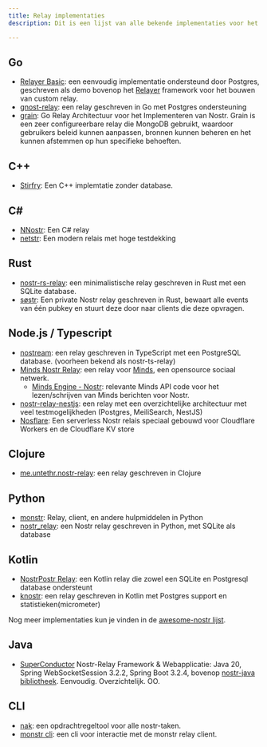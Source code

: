 ```yaml
---
title: Relay implementaties
description: Dit is een lijst van alle bekende implementaties voor het draaien van een Nostr relay. Dit heb je alleen nodig als je van plan bent om zelf een relay te implementeren. Relays zijn (tot nu toe) applicatie agnostisch. Hieronder vind je een lijst gecategoriseerd per programmeertaal. 

---
```


## Go

- [Relayer Basic](https://github.com/fiatjaf/relayer/tree/master/examples/basic): een eenvoudig implementatie ondersteund door Postgres, geschreven als demo bovenop het [Relayer](https://github.com/fiatjaf/relayer) framework voor het bouwen van custom relay.
- [gnost-relay](https://github.com/barkyq/gnost-relay): een relay geschreven in Go met Postgres ondersteuning
- [grain](https://github.com/0ceanSlim/grain): Go Relay Architectuur voor het Implementeren van Nostr. Grain is een zeer configureerbare relay die MongoDB gebruikt, waardoor gebruikers beleid kunnen aanpassen, bronnen kunnen beheren en het kunnen afstemmen op hun specifieke behoeften.

## C++

-   [Stirfry](https://github.com/hoytech/strfry): Een C++ implemtatie zonder database.

## C#

-   [NNostr](https://github.com/Kukks/NNostr): Een C# relay
-   [netstr](https://github.com/bezysoftware/netstr): Een modern relais met hoge testdekking

## Rust

-   [nostr-rs-relay](https://sr.ht/~gheartsfield/nostr-rs-relay/): een minimalistische relay geschreven in Rust met een SQLite database.
-   [søstr](https://github.com/metasikander/s0str): Een private Nostr relay geschreven in Rust, bewaart alle events van één pubkey en stuurt deze door naar clients die deze opvragen.

## Node.js / Typescript

-   [nostream](https://github.com/Cameri/nostream): een relay geschreven in TypeScript met een PostgreSQL database. (voorheen bekend als nostr-ts-relay)
-   [Minds Nostr Relay](https://gitlab.com/minds/infrastructure/nostr-relay): een relay voor [Minds](https://www.minds.com), een opensource sociaal netwerk.
    -   [Minds Engine - Nostr](https://gitlab.com/minds/engine/-/tree/master/Core/Nostr): relevante Minds API code voor het lezen/schrijven van Minds berichten voor Nostr.
-   [nostr-relay-nestjs](https://github.com/CodyTseng/nostr-relay-nestjs): een relay met een overzichtelijke architectuur met veel testmogelijkheden (Postgres, MeiliSearch, NestJS)
-   [Nosflare](https://github.com/Spl0itable/nosflare): Een serverless Nostr relais speciaal gebouwd voor Cloudflare Workers en de Cloudflare KV store

## Clojure

-   [me.untethr.nostr-relay](https://github.com/atdixon/me.untethr.nostr-relay): een relay geschreven in Clojure

## Python

-   [monstr](https://github.com/monty888/monstr): Relay, client, en andere hulpmiddelen in Python
-   [nostr_relay](https://code.pobblelabs.org/fossil/nostr_relay/): een Nostr relay geschreven in Python, met SQLite als database

## Kotlin

-   [NostrPostr Relay](https://github.com/Giszmo/NostrPostr/tree/master/NostrRelay): een Kotlin relay die zowel een SQLite en Postgresql database ondersteunt
-   [knostr](https://github.com/lpicanco/knostr): een relay geschreven in Kotlin met Postgres support en statistieken(micrometer)

Nog meer implementaties kun je vinden in de [awesome-nostr lijst](https://github.com/aljazceru/awesome-nostr#implementations).

## Java

-   [SuperConductor](https://github.com/avlo/superconductor) Nostr-Relay Framework & Webapplicatie: Java 20, Spring WebSocketSession 3.2.2, Spring Boot 3.2.4, bovenop [nostr-java bibliotheek](https://github.com/tcheeric/nostr-java). Eenvoudig. Overzichtelijk. OO.

## CLI

- [nak](https://github.com/fiatjaf/nak): een opdrachtregeltool voor alle nostr-taken.
- [monstr cli](https://github.com/monty888/monstr_terminal): een cli voor interactie met de monstr relay client.
